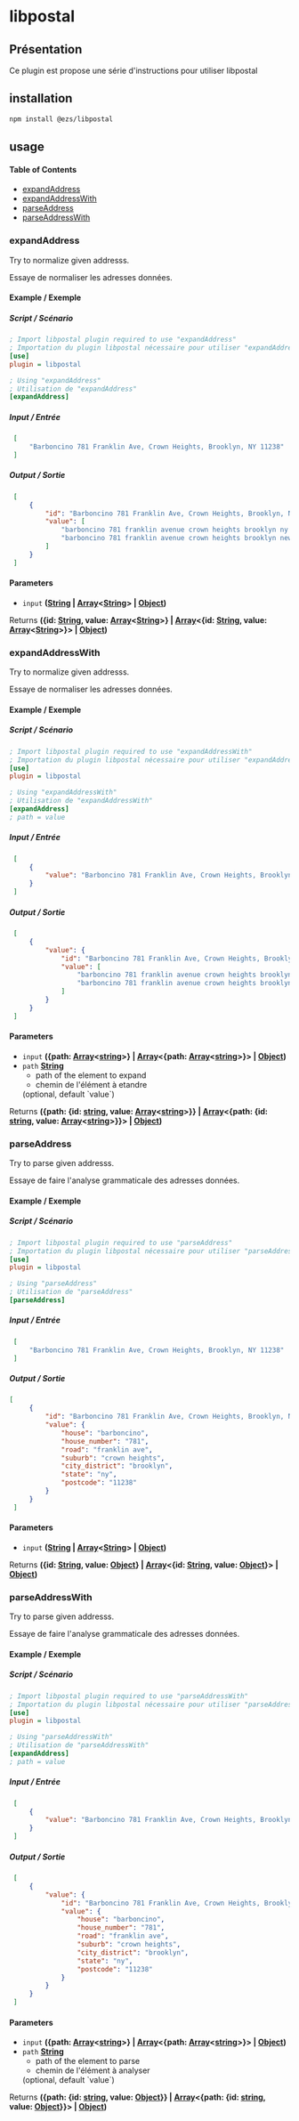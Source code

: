 # libpostal

## Présentation

Ce plugin est propose une série d'instructions pour utiliser libpostal

## installation

```bash
npm install @ezs/libpostal
```

## usage

<!-- Generated by documentation.js. Update this documentation by updating the source code. -->

#### Table of Contents

*   [expandAddress](#expandaddress)
*   [expandAddressWith](#expandaddresswith)
*   [parseAddress](#parseaddress)
*   [parseAddressWith](#parseaddresswith)

### expandAddress

Try to normalize given addresss.

Essaye de normaliser les adresses données.

#### Example / Exemple

##### Script / Scénario

```ini
; Import libpostal plugin required to use "expandAddress"
; Importation du plugin libpostal nécessaire pour utiliser "expandAddress"
[use]
plugin = libpostal

; Using "expandAddress"
; Utilisation de "expandAddress"
[expandAddress]

```

##### Input / Entrée

```json
 [
     "Barboncino 781 Franklin Ave, Crown Heights, Brooklyn, NY 11238"
 ]
```

##### Output / Sortie

```json
 [
     {
         "id": "Barboncino 781 Franklin Ave, Crown Heights, Brooklyn, NY 11238",
         "value": [
             "barboncino 781 franklin avenue crown heights brooklyn ny 11238",
             "barboncino 781 franklin avenue crown heights brooklyn new york 11238"
         ]
     }
 ]
```

#### Parameters

*   `input` **([String](https://developer.mozilla.org/docs/Web/JavaScript/Reference/Global_Objects/String) | [Array](https://developer.mozilla.org/docs/Web/JavaScript/Reference/Global_Objects/Array)<[String](https://developer.mozilla.org/docs/Web/JavaScript/Reference/Global_Objects/String)> | [Object](https://developer.mozilla.org/docs/Web/JavaScript/Reference/Global_Objects/Object))**&#x20;

Returns **({id: [String](https://developer.mozilla.org/docs/Web/JavaScript/Reference/Global_Objects/String), value: [Array](https://developer.mozilla.org/docs/Web/JavaScript/Reference/Global_Objects/Array)<[String](https://developer.mozilla.org/docs/Web/JavaScript/Reference/Global_Objects/String)>} | [Array](https://developer.mozilla.org/docs/Web/JavaScript/Reference/Global_Objects/Array)<{id: [String](https://developer.mozilla.org/docs/Web/JavaScript/Reference/Global_Objects/String), value: [Array](https://developer.mozilla.org/docs/Web/JavaScript/Reference/Global_Objects/Array)<[String](https://developer.mozilla.org/docs/Web/JavaScript/Reference/Global_Objects/String)>}> | [Object](https://developer.mozilla.org/docs/Web/JavaScript/Reference/Global_Objects/Object))**&#x20;

### expandAddressWith

Try to normalize given addresss.

Essaye de normaliser les adresses données.

#### Example / Exemple

##### Script / Scénario

```ini
; Import libpostal plugin required to use "expandAddressWith"
; Importation du plugin libpostal nécessaire pour utiliser "expandAddressWith"
[use]
plugin = libpostal

; Using "expandAddressWith"
; Utilisation de "expandAddressWith"
[expandAddress]
; path = value

```

##### Input / Entrée

```json
 [
     {
         "value": "Barboncino 781 Franklin Ave, Crown Heights, Brooklyn, NY 11238"
     }
 ]
```

##### Output / Sortie

```json
 [
     {
         "value": {
             "id": "Barboncino 781 Franklin Ave, Crown Heights, Brooklyn, NY 11238",
             "value": [
                 "barboncino 781 franklin avenue crown heights brooklyn ny 11238",
                 "barboncino 781 franklin avenue crown heights brooklyn new york 11238"
             ]
         }
     }
 ]
```

#### Parameters

*   `input` **({path: [Array](https://developer.mozilla.org/docs/Web/JavaScript/Reference/Global_Objects/Array)<[string](https://developer.mozilla.org/docs/Web/JavaScript/Reference/Global_Objects/String)>} | [Array](https://developer.mozilla.org/docs/Web/JavaScript/Reference/Global_Objects/Array)<{path: [Array](https://developer.mozilla.org/docs/Web/JavaScript/Reference/Global_Objects/Array)<[string](https://developer.mozilla.org/docs/Web/JavaScript/Reference/Global_Objects/String)>}> | [Object](https://developer.mozilla.org/docs/Web/JavaScript/Reference/Global_Objects/Object))**&#x20;
*   `path` **[String](https://developer.mozilla.org/docs/Web/JavaScript/Reference/Global_Objects/String)** <ul><li>path of the element to expand</li></ul>
    <ul><li>chemin de l'élément à etandre</li></ul> (optional, default `value`)

Returns **({path: {id: [string](https://developer.mozilla.org/docs/Web/JavaScript/Reference/Global_Objects/String), value: [Array](https://developer.mozilla.org/docs/Web/JavaScript/Reference/Global_Objects/Array)<[string](https://developer.mozilla.org/docs/Web/JavaScript/Reference/Global_Objects/String)>}} | [Array](https://developer.mozilla.org/docs/Web/JavaScript/Reference/Global_Objects/Array)<{path: {id: [string](https://developer.mozilla.org/docs/Web/JavaScript/Reference/Global_Objects/String), value: [Array](https://developer.mozilla.org/docs/Web/JavaScript/Reference/Global_Objects/Array)<[string](https://developer.mozilla.org/docs/Web/JavaScript/Reference/Global_Objects/String)>}}> | [Object](https://developer.mozilla.org/docs/Web/JavaScript/Reference/Global_Objects/Object))**&#x20;

### parseAddress

Try to parse given addresss.

Essaye de faire l'analyse grammaticale des adresses données.

#### Example / Exemple

##### Script / Scénario

```ini
; Import libpostal plugin required to use "parseAddress"
; Importation du plugin libpostal nécessaire pour utiliser "parseAddress"
[use]
plugin = libpostal

; Using "parseAddress"
; Utilisation de "parseAddress"
[parseAddress]

```

##### Input / Entrée

```json
 [
     "Barboncino 781 Franklin Ave, Crown Heights, Brooklyn, NY 11238"
 ]
```

##### Output / Sortie

```json
[
     {
         "id": "Barboncino 781 Franklin Ave, Crown Heights, Brooklyn, NY 11238",
         "value": {
             "house": "barboncino",
             "house_number": "781",
             "road": "franklin ave",
             "suburb": "crown heights",
             "city_district": "brooklyn",
             "state": "ny",
             "postcode": "11238"
         }
     }
 ]
```

#### Parameters

*   `input` **([String](https://developer.mozilla.org/docs/Web/JavaScript/Reference/Global_Objects/String) | [Array](https://developer.mozilla.org/docs/Web/JavaScript/Reference/Global_Objects/Array)<[String](https://developer.mozilla.org/docs/Web/JavaScript/Reference/Global_Objects/String)> | [Object](https://developer.mozilla.org/docs/Web/JavaScript/Reference/Global_Objects/Object))**&#x20;

Returns **({id: [String](https://developer.mozilla.org/docs/Web/JavaScript/Reference/Global_Objects/String), value: [Object](https://developer.mozilla.org/docs/Web/JavaScript/Reference/Global_Objects/Object)} | [Array](https://developer.mozilla.org/docs/Web/JavaScript/Reference/Global_Objects/Array)<{id: [String](https://developer.mozilla.org/docs/Web/JavaScript/Reference/Global_Objects/String), value: [Object](https://developer.mozilla.org/docs/Web/JavaScript/Reference/Global_Objects/Object)}> | [Object](https://developer.mozilla.org/docs/Web/JavaScript/Reference/Global_Objects/Object))**&#x20;

### parseAddressWith

Try to parse given addresss.

Essaye de faire l'analyse grammaticale des adresses données.

#### Example / Exemple

##### Script / Scénario

```ini
; Import libpostal plugin required to use "parseAddressWith"
; Importation du plugin libpostal nécessaire pour utiliser "parseAddressWith"
[use]
plugin = libpostal

; Using "parseAddressWith"
; Utilisation de "parseAddressWith"
[expandAddress]
; path = value

```

##### Input / Entrée

```json
 [
     {
         "value": "Barboncino 781 Franklin Ave, Crown Heights, Brooklyn, NY 11238"
     }
 ]
```

##### Output / Sortie

```json
 [
     {
         "value": {
             "id": "Barboncino 781 Franklin Ave, Crown Heights, Brooklyn, NY 11238",
             "value": {
                 "house": "barboncino",
                 "house_number": "781",
                 "road": "franklin ave",
                 "suburb": "crown heights",
                 "city_district": "brooklyn",
                 "state": "ny",
                 "postcode": "11238"
             }
         }
     }
 ]
```

#### Parameters

*   `input` **({path: [Array](https://developer.mozilla.org/docs/Web/JavaScript/Reference/Global_Objects/Array)<[string](https://developer.mozilla.org/docs/Web/JavaScript/Reference/Global_Objects/String)>} | [Array](https://developer.mozilla.org/docs/Web/JavaScript/Reference/Global_Objects/Array)<{path: [Array](https://developer.mozilla.org/docs/Web/JavaScript/Reference/Global_Objects/Array)<[string](https://developer.mozilla.org/docs/Web/JavaScript/Reference/Global_Objects/String)>}> | [Object](https://developer.mozilla.org/docs/Web/JavaScript/Reference/Global_Objects/Object))**&#x20;
*   `path` **[String](https://developer.mozilla.org/docs/Web/JavaScript/Reference/Global_Objects/String)** <ul><li>path of the element to parse</li></ul>
    <ul><li>chemin de l'élément à analyser</li></ul> (optional, default `value`)

Returns **({path: {id: [string](https://developer.mozilla.org/docs/Web/JavaScript/Reference/Global_Objects/String), value: [Object](https://developer.mozilla.org/docs/Web/JavaScript/Reference/Global_Objects/Object)}} | [Array](https://developer.mozilla.org/docs/Web/JavaScript/Reference/Global_Objects/Array)<{path: {id: [string](https://developer.mozilla.org/docs/Web/JavaScript/Reference/Global_Objects/String), value: [Object](https://developer.mozilla.org/docs/Web/JavaScript/Reference/Global_Objects/Object)}}> | [Object](https://developer.mozilla.org/docs/Web/JavaScript/Reference/Global_Objects/Object))**&#x20;
